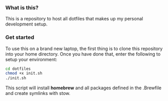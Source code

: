 ### What is this?
This is a repository to host all dotfiles that makes up my personal development setup.

### Get started
To use this on a brand new laptop, the first thing is to clone this repository into your home directory. Once you have done that, enter the following to setup your environment:

```bash
cd dotfiles
chmod +x init.sh
./init.sh
```

This script will install __homebrew__ and all packages defined in the .Brewfile and create symlinks with stow.